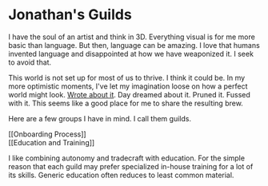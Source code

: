 # Jonathan's Guilds
I have the soul of an artist and think in 3D. Everything visual is for me more basic than language. But then, language can be amazing. I love that humans invented language and disappointed at how we have weaponized it. I seek to avoid that.

This world is not set up for most of us to thrive. I think it could be. In my more optimistic moments, I've let my imagination loose on how a perfect world might look. [Wrote about it](http://www.civilization2.org). Day dreamed about it. Pruned it. Fussed with it. This seems like a good place for me to share the resulting brew. 

Here are a few groups I have in mind. I call them guilds.

[[Onboarding Process]]  
[[Education and Training]]  

I like combining autonomy and tradecraft with education. For the simple reason that each guild may prefer specialized in-house training for a lot of its skills. Generic education often reduces to least common material.